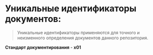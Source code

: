 # Уникальные идентификаторы документов:
> Уникальные идентификаторы применяются для точного и неизменного определения документов данного репозитория.

**Стандарт документирования** - **x01**

